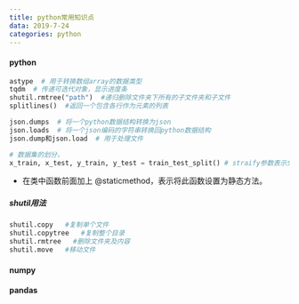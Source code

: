 ```yaml
---
title: python常用知识点
data: 2019-7-24
categories: python
---
```


#### python

```python
astype  # 用于转换数组array的数据类型
tqdm  # 传递可迭代对象，显示进度条
shutil.rmtree("path")  #递归删除文件夹下所有的子文件夹和子文件
splitlines()  #返回一个包含各行作为元素的列表
```

```python
json.dumps  # 将一个python数据结构转换为json
json.loads  # 将一个json编码的字符串转换回python数据结构
json.dump和json.load  # 用于处理文件
```

```python 
# 数据集的划分，
x_train, x_test, y_train, y_test = train_test_split() # straify参数表示分层采样，使得训练集和测试集中各类的比例一样
```

- 在类中函数前面加上 @staticmethod，表示将此函数设置为静态方法。

##### shutil用法

```python
shutil.copy   #复制单个文件
shutil.copytree   #复制整个目录
shutil.rmtree   #删除文件夹及内容
shutil.move   #移动文件
```



#### numpy



#### pandas
